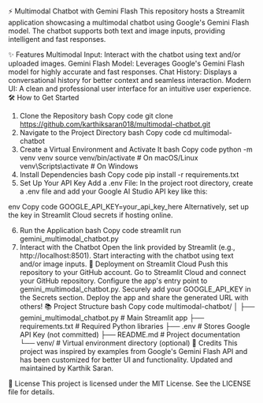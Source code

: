 ⚡️ Multimodal Chatbot with Gemini Flash
This repository hosts a Streamlit application showcasing a multimodal chatbot using Google's Gemini Flash model. The chatbot supports both text and image inputs, providing intelligent and fast responses.

✨ Features
Multimodal Input: Interact with the chatbot using text and/or uploaded images.
Gemini Flash Model: Leverages Google's Gemini Flash model for highly accurate and fast responses.
Chat History: Displays a conversational history for better context and seamless interaction.
Modern UI: A clean and professional user interface for an intuitive user experience.
🛠️ How to Get Started
1. Clone the Repository
bash
Copy code
git clone https://github.com/karthiksaran018/multimodal-chatbot.git
2. Navigate to the Project Directory
bash
Copy code
cd multimodal-chatbot
3. Create a Virtual Environment and Activate It
bash
Copy code
python -m venv venv
source venv/bin/activate  # On macOS/Linux
venv\Scripts\activate     # On Windows
4. Install Dependencies
bash
Copy code
pip install -r requirements.txt
5. Set Up Your API Key
Add a .env File:
In the project root directory, create a .env file and add your Google AI Studio API key like this:

env
Copy code
GOOGLE_API_KEY=your_api_key_here
Alternatively, set up the key in Streamlit Cloud secrets if hosting online.

6. Run the Application
bash
Copy code
streamlit run gemini_multimodal_chatbot.py
7. Interact with the Chatbot
Open the link provided by Streamlit (e.g., http://localhost:8501).
Start interacting with the chatbot using text and/or image inputs.
🚀 Deployment on Streamlit Cloud
Push this repository to your GitHub account.
Go to Streamlit Cloud and connect your GitHub repository.
Configure the app's entry point to gemini_multimodal_chatbot.py.
Securely add your GOOGLE_API_KEY in the Secrets section.
Deploy the app and share the generated URL with others!
📚 Project Structure
bash
Copy code
multimodal-chatbot/
│
├── gemini_multimodal_chatbot.py  # Main Streamlit app
├── requirements.txt             # Required Python libraries
├── .env                         # Stores Google API Key (not committed)
├── README.md                    # Project documentation
└── venv/                        # Virtual environment directory (optional)
🌟 Credits
This project was inspired by examples from Google's Gemini Flash API and has been customized for better UI and functionality.
Updated and maintained by Karthik Saran.

📃 License
This project is licensed under the MIT License. See the LICENSE file for details.

